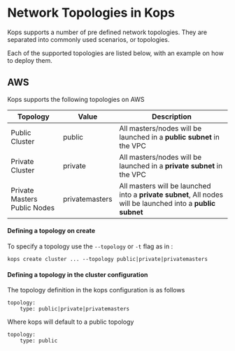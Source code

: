 # Network Topologies in Kops

Kops supports a number of pre defined network topologies. They are separated into commonly used scenarios, or topologies.

Each of the supported topologies are listed below, with an example on how to deploy them.

## AWS

Kops supports the following topologies on AWS

|      Topology     |   Value    | Description                                                                                                 |
| ----------------- |----------- | ----------------------------------------------------------------------------------------------------------- |
|   Public Cluster  |   public   | All masters/nodes will be launched in a **public subnet** in the VPC                                        |
|   Private Cluster |   private  | All masters/nodes will be launched in a **private subnet** in the VPC                                       |
|     Private Masters Public Nodes    |   privatemasters  | All masters will be launched into a **private subnet**, All nodes will be launched into a **public subnet** |


#### Defining a topology on create

To specify a topology use the `--topology` or `-t` flag as in :

```
kops create cluster ... --topology public|private|privatemasters
```


#### Defining a topology in the cluster configuration

The topology definition in the kops configuration is as follows

```
topology:
    type: public|private|privatemasters
```

Where kops will default to a public topology

```
topology:
    type: public
```